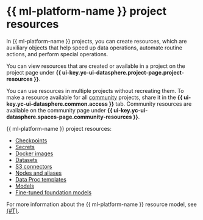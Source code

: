 # {{ ml-platform-name }} project resources

In {{ ml-platform-name }} projects, you can create resources, which are auxiliary objects that help speed up data operations, automate routine actions, and perform special operations.

You can view resources that are created or available in a project on the project page under **{{ ui-key.yc-ui-datasphere.project-page.project-resources }}**.

You can use resources in multiple projects without recreating them. To make a resource available for all [community](community.md) projects, share it in the **{{ ui-key.yc-ui-datasphere.common.access }}** tab. Community resources are available on the community page under **{{ ui-key.yc-ui-datasphere.spaces-page.community-resources }}**.

{{ ml-platform-name }} project resources:

* [Checkpoints](checkpoints.md)
* [Secrets](secrets.md)
* [Docker images](docker.md)
* [Datasets](dataset.md)
* [S3 connectors](s3-connector.md)
* [Nodes and aliases](deploy/index.md#python-nodes)
* [Data Proc templates](data-proc-template.md)
* [Models](models/index.md)
* [Fine-tuned foundation models](models/tuned-models.md)

For more information about the {{ ml-platform-name }} resource model, see [{#T}](resource-model.md).
